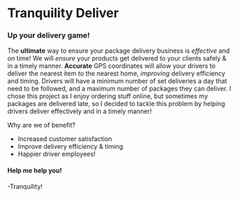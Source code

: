 # Tranquility Deliver
### Up your delivery game!

The **ultimate** way to ensure your package delivery business is *effective* and on time!
We will *ensure* your products get delivered to your clients safely & in a timely manner.
**Accurate** GPS coordinates will allow your drivers to deliver the nearest item to the nearest home, *improving* delivery efficiency and timing.
Drivers will have a minimum number of set deliveries a day that need to be followed, and a maximum number of packages they can deliver. 
I chose this project as I enjoy ordering stuff online, but sometimes my packages are delivered late,
so I decided to tackle this problem by helping drivers deliver effectively and in a timely manner! 

Why are we of benefit?
- Increased customer satisfaction
- Improve delivery efficiency & timing
- Happier driver employees!

#### Help me help you!
-Tranquility!


